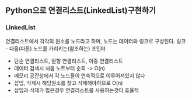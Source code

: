 ## Python으로 연결리스트(LinkedList)구현하기

### LinkedList
 
연결리스트에서 각각의 원소를 노드라고 하며, 노드는 데이터와 링크로 구성된다. 링크 - 다음(다른) 노드를 가리키는(참조하는) 포인터
* 단순 연결리스트, 원형 연결리스트, 이중 연결리스트
* 데이터 검색시 처음 노트부터 순회 -> O(n)
* 메모리 공간상에서 각 노드들이 연속적으로 이루어져있지 않다
* 삽입, 삭제시 해당원소를 찾고 삭제해야하므로 O(n)
* 삽입과 삭제가 많은경우 연결리스트를 사용하는것이 효율적
